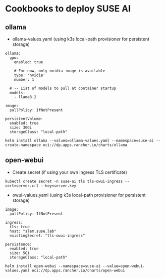# Cookbooks to deploy SUSE AI

## ollama
- ollama-values.yaml (using k3s local-path provisioner for persistent storage)
```
ollama:
  gpu:
    enabled: true

    # For now, only nvidia image is available
    type: 'nvidia'
    number: 1

  # -- List of models to pull at container startup
  models:
    - llama3.2

image:
  pullPolicy: IfNotPresent

persistentVolume:
  enabled: true
  size: 30Gi
  storageClass: "local-path"
```

```
helm install ollama --values=ollama-values.yaml --namespace=suse-ai --create-namespace oci://dp.apps.rancher.io/charts/ollama
```

## open-webui
- Create secret (if using your own ingress TLS certificate)
```
kubectl create secret -n suse-ai tls tls-owui-ingress --cert=server.crt --key=server.key
```
- owui-values.yaml (using k3s local-path provisioner for persistent storage)
```
image:
  pullPolicy: IfNotPresent

ingress:
  tls: true
  host: "slem.suse.lab"
  existingSecret: "tls-owui-ingress"

persistence:
  enabled: true
  size: 5Gi
  storageClass: "local-path"
```
```
helm install open-webui --namespace=suse-ai --value=open-webui-values.yaml oci://dp.apps.rancher.io/charts/open-webui
```
